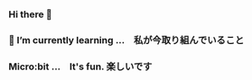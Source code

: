 ### Hi there 👋

### 🌱 I’m currently learning ...　私が今取り組んでいること
### Micro:bit ...　It's fun. 楽しいです
<!--
**Hiroyuki-Moriya/Hiroyuki-Moriya** is a ✨ _special_ ✨ repository because its `README.md` (this file) appears on your GitHub profile.

Here are some ideas to get you started:

- 🔭 I’m currently working on ...　私が今取り組んでいること
- 🌱 I’m currently learning ...　私が今取り組んでいること
- 👯 I’m looking to collaborate on ... 私が協力したいと思っているのは
- 🤔 I’m looking for help with ...　私が助けてほしいのは
- 💬 Ask me about ...　私に尋ねてください
- 📫 How to reach me: ...　私に連絡する方法:
- 😄 Pronouns: No pronouns for me. ...　私の呼び方：代名詞を使わずに、自分の名前で読んでください。
- ⚡ Fun fact: ...　楽しかったこと：
-->
